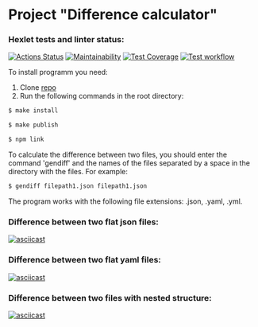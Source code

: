 # Project "Difference calculator"

### Hexlet tests and linter status:
[![Actions Status](https://github.com/DarkJunior59/frontend-project-lvl2/workflows/hexlet-check/badge.svg)](https://github.com/DarkJunior59/frontend-project-lvl2/actions)
[![Maintainability](https://api.codeclimate.com/v1/badges/9b9191578180a25ef4bb/maintainability)](https://codeclimate.com/github/DarkJunior59/frontend-project-lvl2/maintainability)
[![Test Coverage](https://api.codeclimate.com/v1/badges/9b9191578180a25ef4bb/test_coverage)](https://codeclimate.com/github/DarkJunior59/frontend-project-lvl2/test_coverage)
[![Test workflow](https://github.com/DarkJunior59/frontend-project-lvl2/workflows/test/badge.svg)](https://github.com/DarkJunior59/frontend-project-lvl2/actions)



To install programm you need:

1. Clone [repo](https://github.com/DarkJunior59/frontend-project-lvl2)
2. Run the following commands in the root directory:

 ```sh 
 $ make install
 ```

```sh
$ make publish
 ```

```sh
$ npm link
 ```

To calculate the difference between two files, you should enter the command 'gendiff' and the names of the files separated by a space in the directory with the files. For example: 
```sh
$ gendiff filepath1.json filepath1.json
 ```
The program works with the following file extensions: .json, .yaml, .yml.
### Difference between two flat json files:

[![asciicast](https://asciinema.org/a/b5jATD4h1NTy0IrIU5A4BSLYN.svg)](https://asciinema.org/a/b5jATD4h1NTy0IrIU5A4BSLYN)

### Difference between two flat yaml files:

[![asciicast](https://asciinema.org/a/ehnnul4Eph3zhEijMdPxMzqrn.svg)](https://asciinema.org/a/ehnnul4Eph3zhEijMdPxMzqrn)

### Difference between two files with nested structure:

[![asciicast](https://asciinema.org/a/VwFxggyZD4XwaHvdsSVlN03V3.svg)](https://asciinema.org/a/VwFxggyZD4XwaHvdsSVlN03V3)
